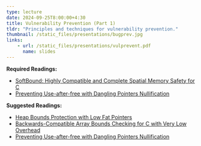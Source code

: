 ```yaml
---
type: lecture
date: 2024-09-25T8:00:00+4:30
title: Vulnerability Prevention (Part 1)
tldr: "Principles and techniques for vulnerability prevention."
thumbnail: /static_files/presentations/bugprev.jpg
links:
    - url: /static_files/presentations/vulprevent.pdf
      name: slides
---
```

**Required Readings:**
- [SoftBound: Highly Compatible and Complete Spatial Memory Safety for C](https://repository.upenn.edu/cgi/viewcontent.cgi?article=1941&context=cis_reports)
- [Preventing Use-after-free with Dangling Pointers Nullification](https://www.ndss-symposium.org/wp-content/uploads/2017/09/05_1_2.pdf)

**Suggested Readings:**
- [Heap Bounds Protection with Low Fat Pointers](https://www.comp.nus.edu.sg/~gregory/papers/cc16lowfatptrs.pdf)
- [Backwards-Compatible Array Bounds Checking for C with Very Low Overhead](https://llvm.org/pubs/2006-05-24-SAFECode-BoundsCheck.pdf)
- [Preventing Use-after-free with Dangling Pointers Nullification](https://www.ndss-symposium.org/wp-content/uploads/2017/09/05_1_2.pdf)
